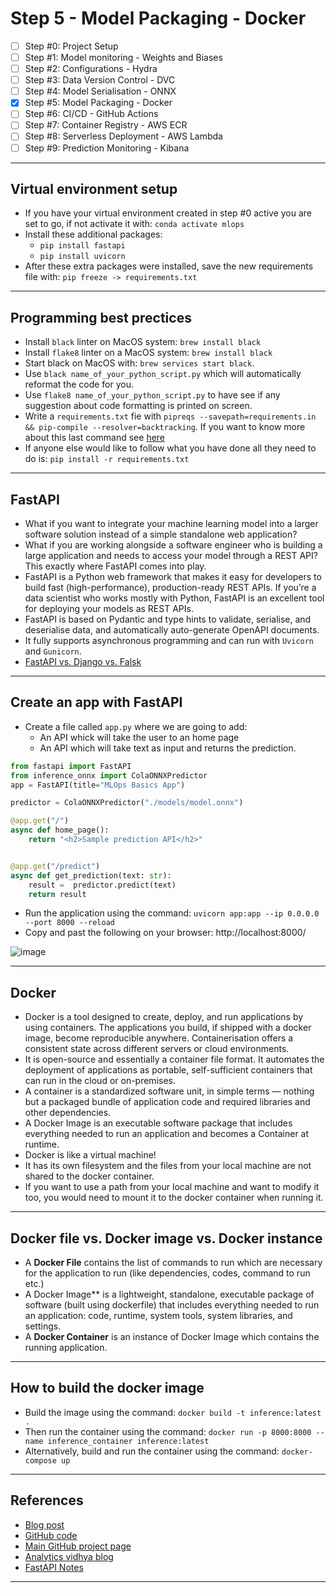 # Step 5 - Model Packaging - Docker 
- [ ] Step #0: Project Setup
- [ ] Step #1: Model monitoring - Weights and Biases
- [ ] Step #2: Configurations - Hydra
- [ ] Step #3: Data Version Control - DVC
- [ ] Step #4: Model Serialisation - ONNX
- [x] Step #5: Model Packaging - Docker
- [ ] Step #6: CI/CD - GitHub Actions
- [ ] Step #7: Container Registry - AWS ECR
- [ ] Step #8: Serverless Deployment - AWS Lambda
- [ ] Step #9: Prediction Monitoring - Kibana
***

## Virtual environment setup
- If you have your virtual environment created in step #0 active you are set to go, if not activate it with: `conda activate mlops`
- Install these additional packages:
    - `pip install fastapi`
    - `pip install uvicorn`
- After these extra packages were installed, save the new requirements file with: `pip freeze -> requirements.txt`
***

## Programming best prectices
- Install `black` linter on MacOS system: `brew install black`
- Install `flake8` linter on a MacOS system: `brew install black`
- Start black on MacOS with: `brew services start black`.
- Use `black name_of_your_python_script.py` which will automatically reformat the code for you.
- Use `flake8 name_of_your_python_script.py` to have see if any suggestion about code formatting is printed on screen.
- Write a `requirements.txt` fie with `pipreqs --savepath=requirements.in && pip-compile --resolver=backtracking`. If you want to know more about this last command see [here](https://github.com/kyaiooiayk/Python-Programming/blob/main/tutorials/requirements.md)
- If anyone else would like to follow what you have done all they need to do is: `pip install -r requirements.txt`
***

## FastAPI
- What if you want to integrate your machine learning model into a larger software solution instead of a simple standalone web application?
- What if you are working alongside a software engineer who is building a large application and needs to access your model through a REST API? This exactly where FastAPI comes into play.
- FastAPI is a Python web framework that makes it easy for developers to build fast (high-performance), production-ready REST APIs. If you’re a data scientist who works mostly with Python, FastAPI is an excellent tool for deploying your models as REST APIs. 
- FastAPI is based on Pydantic and type hints to validate, serialise, and deserialise data, and automatically auto-generate OpenAPI documents. 
- It fully supports asynchronous programming and can run with `Uvicorn` and `Gunicorn`. 
- [FastAPI vs. Django vs. Falsk](https://github.com/kyaiooiayk/MLOps-Machine-Learning-Operations/tree/master/tutorials/FastAPI)
***

## Create an app with FastAPI
- Create a file called `app.py` where we are going to add:
    - An API whick will take the user to an home page
    - An API which will take text as input and returns the prediction.
```python
from fastapi import FastAPI
from inference_onnx import ColaONNXPredictor
app = FastAPI(title="MLOps Basics App")

predictor = ColaONNXPredictor("./models/model.onnx")

@app.get("/")
async def home_page():
    return "<h2>Sample prediction API</h2>"


@app.get("/predict")
async def get_prediction(text: str):
    result =  predictor.predict(text)
    return result
```
- Run the application using the command: `uvicorn app:app --ip 0.0.0.0 --port 8000 --reload`
- Copy and past the following on your browser: http://localhost:8000/

![image](https://user-images.githubusercontent.com/89139139/221551082-5bbea947-f556-4295-b496-1b6cc609b320.png)
***

## Docker
- Docker is a tool designed to create, deploy, and run applications by using containers. The applications you build, if shipped with a docker image, become reproducible anywhere. Containerisation offers a consistent state across different servers or cloud environments.
- It is open-source and essentially a container file format. It automates the deployment of applications as portable, self-sufficient containers that can run in the cloud or on-premises.
- A container is a standardized software unit, in simple terms — nothing but a packaged bundle of application code and required libraries and other dependencies.
- A Docker Image is an executable software package that includes everything needed to run an application and becomes a Container at runtime.
- Docker is like a virtual machine!
- It has its own filesystem and the files from your local machine are not shared to the docker container.
- If you want to use a path from your local machine and want to modify it too, you would need to mount it to the docker container when running it.
***

## Docker file vs. Docker image vs. Docker instance
- A **Docker File** contains the list of commands to run which are necessary for the application to run (like dependencies, codes, command to run etc.)
- A Docker Image** is a lightweight, standalone, executable package of software (built using dockerfile) that includes everything needed to run an application: code, runtime, system tools, system libraries, and settings.
- A **Docker Container** is an instance of Docker Image which contains the running application.
***


## How to build the docker image
- Build the image using the command: `docker build -t inference:latest .`
- Then run the container using the command: `docker run -p 8000:8000 --name inference_container inference:latest`
- Alternatively, build and run the container using the command: `docker-compose up`
***

## References
- [Blog post](https://www.ravirajag.dev/blog/mlops-docker)
- [GitHub code](https://github.com/graviraja/MLOps-Basics/tree/main/week_5_docker)
- [Main GitHub project page](https://github.com/graviraja/MLOps-Basics)
- [Analytics vidhya blog](https://www.analyticsvidhya.com/blog/2021/06/a-hands-on-guide-to-containerized-your-machine-learning-workflow-with-docker/)
- [FastAPI Notes](https://github.com/kyaiooiayk/MLOps-Machine-Learning-Operations/tree/master/tutorials/FastAPI)
***
